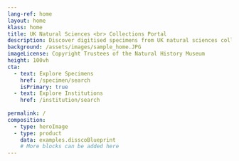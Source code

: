 ```yaml
---
lang-ref: home
layout: home
klass: home
title: UK Natural Sciences <br> Collections Portal
description: Discover digitised specimens from UK natural sciences collections
background: /assets/images/sample_home.JPG
imageLicense: Copyright Trustees of the Natural History Museum
height: 100vh
cta:
  - text: Explore Specimens
    href: /specimen/search
    isPrimary: true
  - text: Explore Institutions
    href: /institution/search
 
permalink: /
composition:
  - type: heroImage
  - type: product
    data: examples.disscoBlueprint
    # More blocks can be added here
---
```



